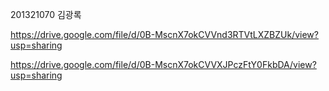 201321070 김광록

https://drive.google.com/file/d/0B-MscnX7okCVVnd3RTVtLXZBZUk/view?usp=sharing

https://drive.google.com/file/d/0B-MscnX7okCVVXJPczFtY0FkbDA/view?usp=sharing
